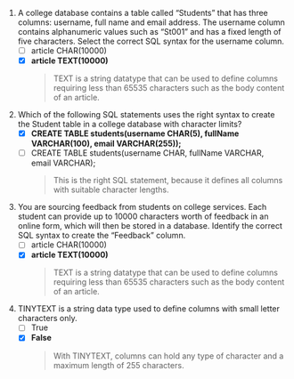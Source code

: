 1. A college database contains a table called “Students” that has three columns: username, full name and email address. The username column contains alphanumeric values such as “St001” and has a fixed length of five characters. Select the correct SQL syntax for the username column.
   - [ ] article CHAR(10000)
   - [x] **article TEXT(10000)**
      > TEXT is a string datatype that can be used to define columns requiring less than 65535 characters such as the body content of an article.

2. Which of the following SQL statements uses the right syntax to create the Student table in a college database with character limits?
   - [x] **CREATE  TABLE students(username CHAR(5), fullName VARCHAR(100), email VARCHAR(255));**
   - [ ]  CREATE  TABLE students(username CHAR, fullName VARCHAR, email VARCHAR);
      > This is the right SQL statement, because it defines all columns with suitable character lengths.

3. You are sourcing feedback from students on college services. Each student can provide up to 10000 characters worth of feedback in an online form, which will then be stored in a database. Identify the correct SQL syntax to create the “Feedback” column.
   - [ ] article CHAR(10000)
   - [x] **article TEXT(10000)**
      > TEXT is a string datatype that can be used to define columns requiring less than 65535 characters such as the body content of an article.

4. TINYTEXT is a string data type used to define columns with small letter characters only.
   - [ ] True
   - [x] **False**
      > With TINYTEXT, columns can hold any type of character and a maximum length of 255 characters.
